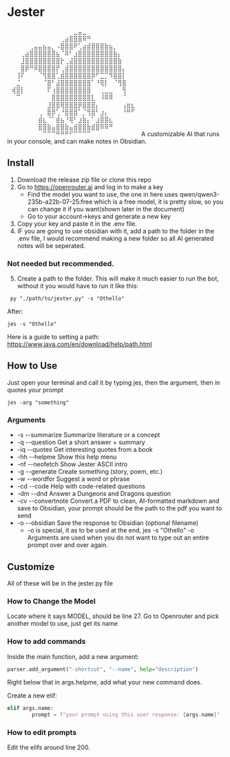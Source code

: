 # Jester
⠀⠀⠀⠀⠀⠀⠀⠀⠀⠀⠀⠀⠀⠀⠀⣀⣤⣀⠀⠀⠀⠀⠀⠀⠀⠀⠀⠀⠀⠀
⠀⠀⠀⠀⠀⠀⠀⠀⠀⠀⠀⠀⢀⣴⣿⣿⣿⠿⠛⠀⠀⠀⠀⠀⠀⠀⠀⠀⠀⠀
⠀⠀⠀⠀⠀⢀⣤⣤⣦⣤⡀⠠⣿⣿⣿⠟⢁⣴⣾⣿⣿⣿⣷⣦⡀⠀⠀⠀⠀⠀
⠀⠀⠀⢀⣴⣿⣿⣿⣿⣿⣿⣦⠈⠿⠃⣰⣿⣿⣿⣿⣿⣿⣿⣿⣷⡄⠀⠀⠀⠀
⠀⠀⠀⣸⣿⣿⣿⣿⣿⣿⣿⣿⡗⢀⣼⣿⣿⣿⣿⣿⣿⣿⣿⣿⣿⣷⠀⠀⠀⠀
⠀⠀⠀⣿⡿⠛⠿⣿⣿⣿⣿⡟⢀⣾⣿⣿⣿⣿⣿⣿⣿⣿⣿⣿⣿⣿⡄⠀⠀⠀
⠀⠀⢸⠏⠀⠀⠀⠈⢻⣿⣿⢁⣾⣿⣿⣿⣿⣿⣿⡿⠋⣉⡉⠻⣿⣿⡇⠀⠀⠀
⠀⠀⣈⠀⠀⠀⠀⠀⠈⣿⠃⣼⣿⣿⣿⣿⣿⣿⣿⠁⠘⢿⡇⠀⠈⢻⣿⠀⠀⠀
⠀⢾⣿⡇⠀⠀⠀⠀⠀⠏⢰⣿⣿⣿⣿⣿⣿⣿⣿⠀⠀⢀⣀⣀⠀⠀⢻⠀⠀⠀
⠀⠀⠉⠀⠀⠀⠀⠀⠀⠀⣿⣿⣿⣿⣿⣿⣿⣿⣿⣇⠀⠸⠿⠿⠀⠀⠈⠀⠀⠀
⠀⠀⠀⠀⠀⠀⠀⠀⠀⣸⣿⣿⢿⣿⣿⣿⡿⣿⣿⣿⡄⠀⠀⠀⠀⠀⢠⣶⣆⠀
⠀⠀⠀⠀⠀⠀⠀⢀⠀⣿⡿⢁⠘⣿⣿⣿⠁⡈⢻⣿⠃⣰⡄⠀⠀⠀⠘⠛⠋⠀
⠀⠀⠀⠀⠀⠀⠀⣾⣆⠈⠁⣾⣦⠘⢿⠃⣰⣷⡄⠁⣰⣿⣿⣆⠀⠀⠀⠀⠀⠀
⠀⠀⠀⠀⠀⠀⠀⣿⣿⣷⣤⣿⣿⣷⣤⣾⣿⣿⣷⣾⣿⠿⠿⠛⠀⠀⠀⠀⠀⠀
⠀⠀⠀⠀⠀⠀⠀⠀⠉⠉⠉⠛⠛⠛⠋⠉⠉⠉⠉⠀⠀⠀⠀⠀⠀⠀⠀⠀⠀⠀
A customizable AI that runs in your console, and can make notes in Obsidian. 

## Install 

1. Download the release zip file or clone this repo
2. Go to https://openrouter.ai and log in to make a key
    - Find the model you want to use, the one in here uses qwen/qwen3-235b-a22b-07-25:free which is a free model, it is pretty slow, so you can change it if you want(shown later in the document)
    - Go to your account->keys and generate a new key
3. Copy your key and paste it in the .env file.
4. IF you are going to use obsidian with it, add a path to the folder in the .env file, I would recommend making a new folder so all AI generated notes will be seperated.
### Not needed but recommended.
5. Create a path to the folder. This will make it much easier to run the bot, without it you would have to run it like this:
```pwsh
 py "./path/to/jester.py" -s "Othello"
```
  After:
```pwsh
jes -s "Othello"
```
Here is a guide to setting a path: https://www.java.com/en/download/help/path.html

## How to Use

Just open your terminal and call it by typing jes, then the argument, then in quotes your prompt

```pwsh
jes -arg "something"
```

### Arguments
 - -s  --summarize   Summarize literature or a concept
 - -q  --question    Get a short answer + summary
 - -iq --quotes      Get interesting quotes from a book
 - -hh --helpme      Show this help menu
 - -nf --neofetch    Show Jester ASCII intro
 - -g  --generate    Create something (story, poem, etc.)
 - -w  --wordfor     Suggest a word or phrase
 - -cd --code        Help with code-related questions
 - -dm --dnd         Answer a Dungeons and Dragons question
 - -cv --convertnote Convert a PDF to clean, AI-formatted markdown and save to Obsidian, your prompt should be the path to the pdf you want to send
 - -o  --obsidian    Save the response to Obsidian (optional filename)
   - -o is special, it as to be used at the end, jes -s "Othello" -o
Arguments are used when you do not want to type out an entire prompt over and over again. 

## Customize 

All of these will be in the jester.py file

### How to Change the Model 

Locate where it says MODEL, should be line 27. Go to Openrouter and pick another model to use, just get its name

### How to add commands 

Inside the main function, add a new argument:

```python
parser.add_argument("-shortcut", "--name", help="description")
```
Right below that in args.helpme, add what your new command does.

Create a new elif:

```python
elif args.name:
        prompt = f"your prompt using this user response: {args.name}"
```

### How to edit prompts  

Edit the elifs around line 200.